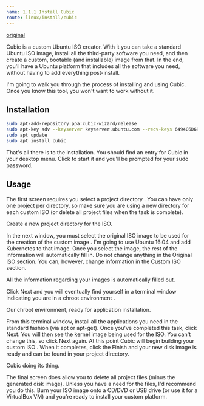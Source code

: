 ```yaml
---
name: 1.1.1 Install Cubic
route: linux/install/cubic
---
```


[original](https://www.techrepublic.com/article/how-to-create-a-custom-ubuntu-iso-with-cubic/)

Cubic is a custom Ubuntu ISO creator. With it you can take a standard Ubuntu ISO image, install all the third-party software you need, and then create a custom, bootable (and installable) image from that. In the end, you'll have a Ubuntu platform that includes all the software you need, without having to add everything post-install.

I'm going to walk you through the process of installing and using Cubic. Once you know this tool, you won't want to work without it.


## Installation
```sh
sudo apt-add-repository ppa:cubic-wizard/release
sudo apt-key adv --keyserver keyserver.ubuntu.com --recv-keys 6494C6D6997C215E
sudo apt update
sudo apt install cubic
```

That's all there is to the installation. You should find an entry for Cubic in your desktop menu. Click to start it and you'll be prompted for your sudo password.

## Usage

The first screen requires you select a project directory . You can have only one project per directory, so make sure you are using a new directory for each custom ISO (or delete all project files when the task is complete).

Create a new project directory for the ISO.



In the next window, you must select the original ISO image to be used for the creation of the custom image . I'm going to use Ubuntu 16.04 and add Kubernetes to that image. Once you select the image, the rest of the information will automatically fill in. Do not change anything in the Original ISO section. You can, however, change information in the Custom ISO section.



All the information regarding your images is automatically filled out.



Click Next and you will eventually find yourself in a terminal window indicating you are in a chroot environment .




Our chroot environment, ready for application installation.



From this terminal window, install all the applications you need in the standard fashion (via apt or apt-get). Once you've completed this task, click Next. You will then see the kernel image being used for the ISO. You can't change this, so click Next again. At this point Cubic will begin building your custom ISO . When it completes, click the Finish and your new disk image is ready and can be found in your project directory.




Cubic doing its thing.



The final screen does allow you to delete all project files (minus the generated disk image). Unless you have a need for the files, I'd recommend you do this. Burn your ISO image onto a CD/DVD or USB drive (or use it for a VirtualBox VM) and you're ready to install your custom platform.

